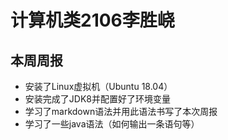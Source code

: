 # 计算机类2106李胜峣

## 本周周报

- 安装了Linux虚拟机（Ubuntu 18.04）
- 安装完成了JDK8并配置好了环境变量
- 学习了markdown语法并用此语法书写了本次周报
- 学习了一些java语法（如何输出一条语句等）
